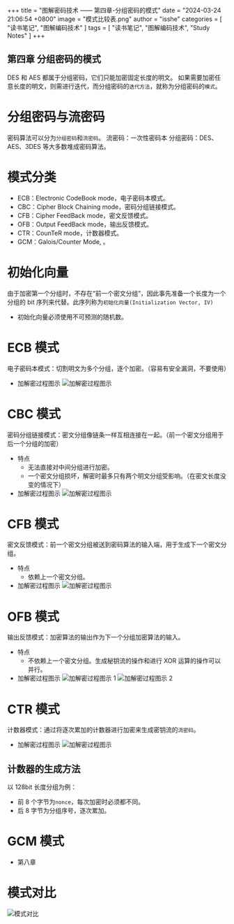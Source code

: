 +++
title = "图解密码技术 —— 第四章-分组密码的模式"
date = "2024-03-24 21:06:54 +0800"
image = "模式比较表.png"
author = "isshe"
categories = [ "读书笔记", "图解编码技术" ]
tags = [ "读书笔记", "图解编码技术", "Study Notes" ]
+++


第四章 分组密码的模式
---
DES 和 AES 都属于分组密码，它们只能加密固定长度的明文。
如果需要加密任意长度的明文，则需进行迭代，而分组密码的`迭代方法`，就称为分组密码的`模式`。

# 分组密码与流密码
密码算法可以分为`分组密码`和`流密码`。
流密码：一次性密码本
分组密码：DES、AES、3DES 等大多数堆成密码算法。


# 模式分类
* ECB：Electronic CodeBook mode，电子密码本模式。
* CBC：Cipher Block Chaining mode，密码分组链接模式。
* CFB：Cipher FeedBack mode，密文反馈模式。
* OFB：Output FeedBack mode，输出反馈模式。
* CTR：CounTeR mode，计数器模式。
* GCM：Galois/Counter Mode, 。

# 初始化向量
由于加密第一个分组时，不存在“前一个密文分组”，因此事先准备一个长度为一个分组的 bit 序列来代替。此序列称为`初始化向量(Initialization Vector, IV)`
* 初始化向量必须使用不可预测的随机数。

# ECB 模式
电子密码本模式：切割明文为多个分组，逐个加密。（容易有安全漏洞，不要使用）
* 加解密过程图示
![加解密过程图示](ECB模式.png)

# CBC 模式
密码分组链接模式：密文分组像链条一样互相连接在一起。（前一个密文分组用于后一个分组的加密）
* 特点
  * 无法直接对中间分组进行加密。
  * 一个密文分组损坏，解密时最多只有两个明文分组受影响。（在密文长度没变的情况下）
* 加解密过程图示
![加解密过程图示](CBC模式.png)

# CFB 模式
密文反馈模式：前一个密文分组被送到密码算法的输入端，用于生成下一个密文分组。
* 特点
  * 依赖上一个密文分组。
* 加解密过程图示
![加解密过程图示](CFB模式.png)

# OFB 模式
输出反馈模式：加密算法的输出作为下一个分组加密算法的输入。
* 特点
  * 不依赖上一个密文分组。生成秘钥流的操作和进行 XOR 运算的操作可以并行。
* 加解密过程图示
![加解密过程图示 1](OFB模式1.png)
![加解密过程图示 2](OFB模式2.png)

# CTR 模式
计数器模式：通过将逐次累加的计数器进行加密来生成密钥流的`流密码`。
* 加解密过程图示
![加解密过程图示](CTR模式.png)

## 计数器的生成方法
以 128bit 长度分组为例：
* 前 8 个字节为`nonce`，每次加密时必须都不同。
* 后 8 字节为分组序号，逐次累加。

# GCM 模式
* 第八章


# 模式对比
![模式对比](模式比较表.png)


